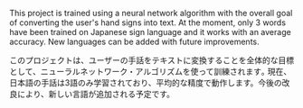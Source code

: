 This project is trained using a neural network algorithm with the overall goal of converting the user's hand signs into text. At the moment, only 3 words have been trained on Japanese sign language and it works with an average accuracy. New languages can be added with future improvements.

このプロジェクトは、ユーザーの手話をテキストに変換することを全体的な目標として、ニューラルネットワーク・アルゴリズムを使って訓練されます｡ 現在、日本語の手話は3語のみ学習されており、平均的な精度で動作します。今後の改良により、新しい言語が追加される予定です。

